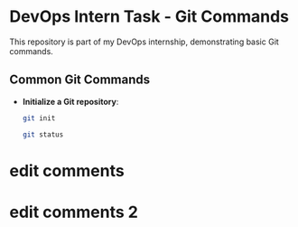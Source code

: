 # DevOps Intern Task - Git Commands

This repository is part of my DevOps internship, demonstrating basic Git commands.

## Common Git Commands

- **Initialize a Git repository**:
  ```bash
  git init

  git status
# edit comments
# edit comments 2
